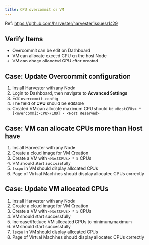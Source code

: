 ```yaml
---
title: CPU overcommit on VM
---
```

Ref: https://github.com/harvester/harvester/issues/1429

## Verify Items
  - Overcommit can be edit on Dashboard
  - VM can allocate exceed CPU on the host Node
  - VM can chage allocated CPU after created

## Case: Update Overcommit configuration
1. Install Harvester with any Node
1. Login to Dashboard, then navigate to **Advanced Settings**
1. Edit `overcommit-config`
1. The field of **CPU** should be editable
1. Created VM can allocate maximum CPU should be `<HostCPUs> * [<overcommit-CPU>/100] - <Host Reserved>`

## Case: VM can allocate CPUs more than Host have
1. Install Harvester with any Node
1. Create a cloud image for VM Creation
1. Create a VM with `<HostCPUs> * 5` CPUs
1. VM should start successfully
1. `lscpu` in VM should display allocated CPUs
1. Page of Virtual Machines should display allocated CPUs correctly

## Case: Update VM allocated CPUs
1. Install Harvester with any Node
1. Create a cloud image for VM Creation
1. Create a VM with `<HostCPUs> * 5` CPUs
1. VM should start successfully
1. Increase/Reduce VM allocated CPUs to minimum/maximum
1. VM should start successfully
1. `lscpu` in VM should display allocated CPUs
1. Page of Virtual Machines should display allocated CPUs correctly
